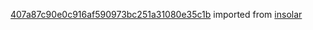 [407a87c90e0c916af590973bc251a31080e35c1b](https://github.com/insolar/insolar/commit/407a87c90e0c916af590973bc251a31080e35c1b) imported from [insolar](https://github.com/insolar/insolar)

